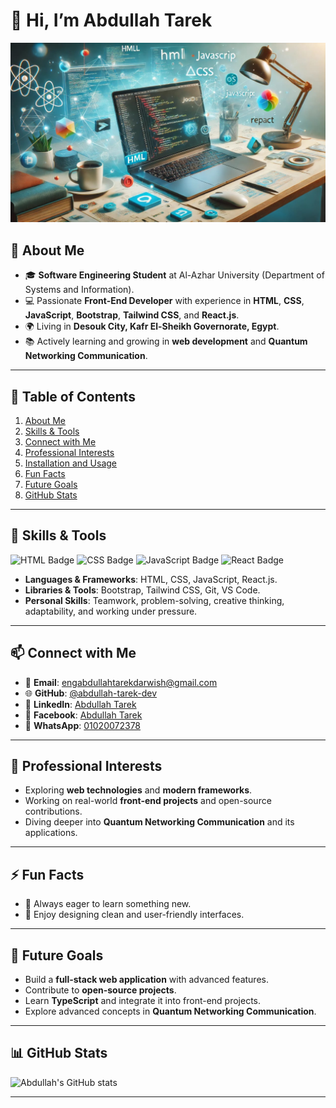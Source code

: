 # 👋 Hi, I’m Abdullah Tarek

![My Photo](https://github.com/abdullah-tarek-dev/abdullah-tarek-dev/blob/main/image.jpg)

## 🌟 About Me
- 🎓 **Software Engineering Student** at Al-Azhar University (Department of Systems and Information).
- 💻 Passionate **Front-End Developer** with experience in **HTML**, **CSS**, **JavaScript**, **Bootstrap**, **Tailwind CSS**, and **React.js**.
- 🌍 Living in **Desouk City, Kafr El-Sheikh Governorate, Egypt**.
- 📚 Actively learning and growing in **web development** and **Quantum Networking Communication**.

---

## 📑 Table of Contents
1. [About Me](#-about-me)
2. [Skills & Tools](#-skills--tools)
3. [Connect with Me](#-connect-with-me)
4. [Professional Interests](#-professional-interests)
5. [Installation and Usage](#-installation-and-usage)
6. [Fun Facts](#-fun-facts)
7. [Future Goals](#-future-goals)
8. [GitHub Stats](#-github-stats)

---

## 🔧 Skills & Tools
![HTML Badge](https://img.shields.io/badge/HTML-5-orange)
![CSS Badge](https://img.shields.io/badge/CSS-3-blue)
![JavaScript Badge](https://img.shields.io/badge/JavaScript-ES6-yellow)
![React Badge](https://img.shields.io/badge/React-17-blue)

- **Languages & Frameworks**: HTML, CSS, JavaScript, React.js.
- **Libraries & Tools**: Bootstrap, Tailwind CSS, Git, VS Code.
- **Personal Skills**: Teamwork, problem-solving, creative thinking, adaptability, and working under pressure.

---

## 📫 Connect with Me
- 📧 **Email**: [engabdullahtarekdarwish@gmail.com](mailto:engabdullahtarekdarwish@gmail.com)
- 🌐 **GitHub**: [@abdullah-tarek-dev](https://github.com/abdullah-tarek-dev)
- 💼 **LinkedIn**: [Abdullah Tarek](https://www.linkedin.com/in/abdullah-tarek-946aa6335?utm_source=share&utm_campaign=share_via&utm_content=profile&utm_medium=android_app)
- 📘 **Facebook**: [Abdullah Tarek](https://www.facebook.com/profile.php?id=61565379813656&mibextid=ZbWKwL)
- 📱 **WhatsApp**: [01020072378](https://wa.me/01020072378)

---

## 🎯 Professional Interests
- Exploring **web technologies** and **modern frameworks**.
- Working on real-world **front-end projects** and open-source contributions.
- Diving deeper into **Quantum Networking Communication** and its applications.

---

## ⚡ Fun Facts
- 🚀 Always eager to learn something new.
- 🎨 Enjoy designing clean and user-friendly interfaces.

---

## 🚀 Future Goals
- Build a **full-stack web application** with advanced features.
- Contribute to **open-source projects**.
- Learn **TypeScript** and integrate it into front-end projects.
- Explore advanced concepts in **Quantum Networking Communication**.

---

## 📊 GitHub Stats
![Abdullah's GitHub stats](https://github-readme-stats.vercel.app/api?username=abdullah-tarek-dev&show_icons=true&theme=radical)

---


